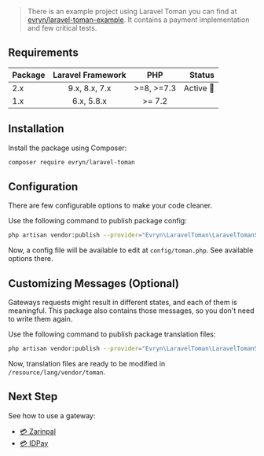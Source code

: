 > There is an example project using Laravel Toman you can find at [evryn/laravel-toman-example](https://github.com/evryn/laravel-toman-example). It contains a payment implementation and few critical tests.

## Requirements

| Package | Laravel Framework | PHP  | Status |
| ------------- |:-------------:|:-----:| ---:|
| 2.x      | 9.x, 8.x, 7.x | >=8, >=7.3 | Active 🚀 |
| 1.x      | 6.x, 5.8.x       |   >= 7.2 |  |

## Installation

Install the package using Composer:
```bash
composer require evryn/laravel-toman
```

## Configuration

There are few configurable options to make your code cleaner.

Use the following command to publish package config:
```bash
php artisan vendor:publish --provider="Evryn\LaravelToman\LaravelTomanServiceProvider" --tag=config
```

Now, a config file will be available to edit at `config/toman.php`. See available options there.

## Customizing Messages (Optional)

Gateways requests might result in different states, and each of them is meaningful. This package also contains those messages, so you don't need to write them again.

Use the following command to publish package translation files:
```bash
php artisan vendor:publish --provider="Evryn\LaravelToman\LaravelTomanServiceProvider" --tag=lang
```

Now, translation files are ready to be modified in `/resource/lang/vendor/toman`.

## Next Step
See how to use a gateway:
 * [💳 Zarinpal](gateways/zarinpal.md)
 * [💳 IDPay](gateways/idpay.md)
